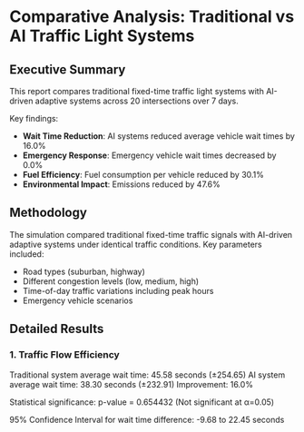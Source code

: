 # Comparative Analysis: Traditional vs AI Traffic Light Systems

## Executive Summary

This report compares traditional fixed-time traffic light systems with AI-driven adaptive systems across 20 intersections over 7 days.

Key findings:
- **Wait Time Reduction**: AI systems reduced average vehicle wait times by 16.0%
- **Emergency Response**: Emergency vehicle wait times decreased by 0.0%
- **Fuel Efficiency**: Fuel consumption per vehicle reduced by 30.1%
- **Environmental Impact**: Emissions reduced by 47.6%

## Methodology

The simulation compared traditional fixed-time traffic signals with AI-driven adaptive systems under identical traffic conditions.
Key parameters included:
- Road types (suburban, highway)
- Different congestion levels (low, medium, high)
- Time-of-day traffic variations including peak hours
- Emergency vehicle scenarios

## Detailed Results

### 1. Traffic Flow Efficiency

Traditional system average wait time: 45.58 seconds (±254.65)
AI system average wait time: 38.30 seconds (±232.91)
Improvement: 16.0%

Statistical significance: p-value = 0.654432 (Not significant at α=0.05)

95% Confidence Interval for wait time difference: -9.68 to 22.45 seconds